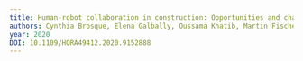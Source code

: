 ```yaml
---
title: Human-robot collaboration in construction: Opportunities and challenges
authors: Cynthia Brosque, Elena Galbally, Oussama Khatib, Martin Fischer
year: 2020
DOI: 10.1109/HORA49412.2020.9152888
---
```


